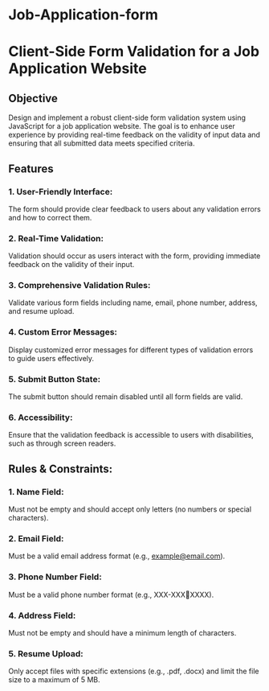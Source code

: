 # Job-Application-form

# Client-Side Form Validation for a Job Application Website

## Objective

Design and implement a robust client-side form validation system using 
JavaScript for a job application website. The goal is to enhance user experience by 
providing real-time feedback on the validity of input data and ensuring that all 
submitted data meets specified criteria.

## Features

### 1. User-Friendly Interface: 
The form should provide clear feedback to users about any validation errors and how to correct them.

### 2. Real-Time Validation: 
Validation should occur as users interact with the form, providing immediate feedback on the validity of their input.

### 3. Comprehensive Validation Rules: 
Validate various form fields including name, email, phone number, address, and resume upload.

### 4. Custom Error Messages: 
Display customized error messages for different types of validation errors to guide users effectively.

### 5. Submit Button State: 
The submit button should remain disabled until all form fields are valid.

### 6. Accessibility: 
Ensure that the validation feedback is accessible to users with disabilities, such as through screen readers.


## Rules & Constraints:

### 1. Name Field: 
Must not be empty and should accept only letters (no numbers or special characters).

### 2. Email Field: 
Must be a valid email address format (e.g., example@email.com).

### 3. Phone Number Field: 
Must be a valid phone number format (e.g., XXX-XXXXXXX).
   
### 4. Address Field: 
Must not be empty and should have a minimum length of characters.

### 5. Resume Upload: 
Only accept files with specific extensions (e.g., .pdf, .docx) and limit the file size to a maximum of 5 MB.
